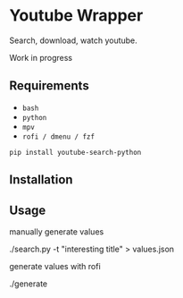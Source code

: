 # Youtube Wrapper

Search, download, watch youtube.

Work in progress

## Requirements

- `bash`
- `python`
- `mpv`
- `rofi / dmenu / fzf `

`pip install youtube-search-python`

## Installation

## Usage

manually generate values

./search.py -t "interesting title" > values.json

generate values with rofi

./generate
